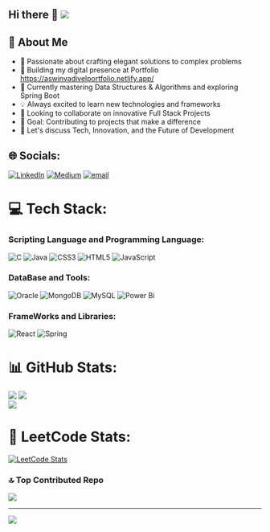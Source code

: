 ## Hi there 👋   [![](https://visitcount.itsvg.in/api?id=aswinvadivel&icon=0&color=0)](https://visitcount.itsvg.in)

## 💫 About Me
- 🚀 Passionate about crafting elegant solutions to complex problems
- 🔭 Building my digital presence at Portfolio https://aswinvadivelportfolio.netlify.app/
- 🌱 Currently mastering Data Structures & Algorithms and exploring Spring Boot 
- 💡 Always excited to learn new technologies and frameworks
- 👯 Looking to collaborate on innovative Full Stack Projects
- 🎯 Goal: Contributing to projects that make a difference
- 💬 Let's discuss Tech, Innovation, and the Future of Development

## 🌐 Socials:
[![LinkedIn](https://img.shields.io/badge/LinkedIn-%230077B5.svg?logo=linkedin&logoColor=white)](https://linkedin.com/in/aswin-vadivel/) 
[![Medium](https://img.shields.io/badge/Medium-12100E?logo=medium&logoColor=white)](https://medium.com/@vaswin1220) 
[![email](https://img.shields.io/badge/Email-D14836?logo=gmail&logoColor=white)](mailto:vaswin1220@gmail.com) 

# 💻 Tech Stack:
### Scripting Language and Programming Language:
![C](https://img.shields.io/badge/c-%2300599C.svg?style=for-the-badge&logo=c&logoColor=white) 
![Java](https://img.shields.io/badge/java-%23ED8B00.svg?style=for-the-badge&logo=openjdk&logoColor=white) 
![CSS3](https://img.shields.io/badge/css3-%231572B6.svg?style=for-the-badge&logo=css3&logoColor=white) 
![HTML5](https://img.shields.io/badge/html5-%23E34F26.svg?style=for-the-badge&logo=html5&logoColor=white) 
![JavaScript](https://img.shields.io/badge/javascript-%23323330.svg?style=for-the-badge&logo=javascript&logoColor=%23F7DF1E) 

### DataBase and Tools:
![Oracle](https://img.shields.io/badge/Oracle-F80000?style=for-the-badge&logo=oracle&logoColor=white)
![MongoDB](https://img.shields.io/badge/MongoDB-%234ea94b.svg?style=for-the-badge&logo=mongodb&logoColor=white) 
![MySQL](https://img.shields.io/badge/mysql-4479A1.svg?style=for-the-badge&logo=mysql&logoColor=white) 
![Power Bi](https://img.shields.io/badge/power_bi-F2C811?style=for-the-badge&logo=powerbi&logoColor=black)

### FrameWorks and Libraries:
![React](https://img.shields.io/badge/react-%2320232a.svg?style=for-the-badge&logo=react&logoColor=%2361DAFB) 
![Spring](https://img.shields.io/badge/spring-%236DB33F.svg?style=for-the-badge&logo=spring&logoColor=white) 

# 📊 GitHub Stats:
![](https://github-readme-stats.vercel.app/api?username=aswinvadivel&theme=swift&hide_border=false&include_all_commits=true&count_private=false)
![](https://github-readme-streak-stats.herokuapp.com/?user=aswinvadivel&theme=swift&hide_border=false)<br/>
![](https://github-readme-stats.vercel.app/api/top-langs/?username=aswinvadivel&theme=swift&hide_border=false&include_all_commits=true&count_private=false&layout=compact)

# 🧠 LeetCode Stats:
[![LeetCode Stats](https://leetcard.jacoblin.cool/aswinvadivel?theme=light&font=Karma&ext=heatmap)](https://leetcode.com/aswinv__/)

### 🔝 Top Contributed Repo
![](https://github-contributor-stats.vercel.app/api?username=aswinvadivel&limit=5&theme=dark&combine_all_yearly_contributions=true)

---
[![](https://visitcount.itsvg.in/api?id=aswinvadivel&icon=0&color=0)](https://visitcount.itsvg.in)

<!-- Proudly created with GPRM ( https://gprm.itsvg.in ) -->
